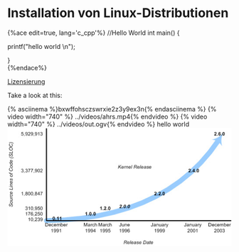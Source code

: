 # Installation von Linux-Distributionen

{%ace edit=true,  lang='c_cpp'%}
//Hello World
int main() {

  printf("hello world \n");

}  
{%endace%}

[Lizensierung](./open-source-lizensierung.md)

Take a look at this:
 
{% asciinema %}bxwffohsczswrxie2z3y9ex3n{% endasciinema %}
{% video width="740" %} ../videos/ahrs.mp4{% endvideo %}
{% video width="740" %} ../videos/out.ogv{% endvideo %}
hello world 
![](/images/kernel_versions_sloc.jpg)  